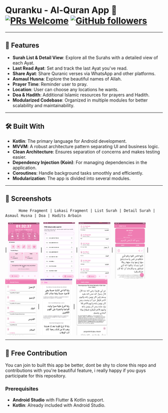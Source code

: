 # Quranku - Al-Quran App :book: [![PRs Welcome](https://img.shields.io/badge/PRs-welcome-brightgreen.svg?style=flat-square)](http://makeapullrequest.com) [![GitHub followers](https://img.shields.io/github/followers/fiqriturhamz?label=Follow&style=social)](https://github.com/fiqriturhamz)

---

## 🌟 Features

- **Surah List & Detail View**: Explore all the Surahs with a detailed view of each Ayat.
- **Last Read Ayat**: Set and track the last Ayat you've read.
- **Share Ayat**: Share Quranic verses via WhatsApp and other platforms.
- **Asmaul Husna**: Explore the beautiful names of Allah.
- **Prayer Time**: Reminder user to pray.
- **Location**: User can choose any locations he wants.
- **Doa & Hadith**: Additional Islamic resources for prayers and Hadith.
- **Modularized Codebase**: Organized in multiple modules for better scalability and
  maintainability.

---

## 🛠️ Built With

- **Kotlin**: The primary language for Android development.
- **MVVM**: A robust architecture pattern separating UI and business logic.
- **Clean Architecture**: Ensures separation of concerns and makes testing easier.
- **Dependency Injection (Koin)**: For managing dependencies in the application.
- **Coroutines**: Handle background tasks smoothly and efficiently.
- **Modularization**: The app is divided into several modules.

---

## 📱 Screenshots

          Home Fragment | Lokasi Fragment | List Surah | Detail Surah | Asmaul Husna | Doa | Hadits Arbain
| <img src="image/home-fragment.png" align="center" width="20%" height="20%" /> 
| <img src="image/lokasi-fragment.png" align="center" width="20%" height="20%" /> 
| <img src="image/list-surah.png" align="center" width="20%" height="20%" />
| <img src="image/detail-surah.png" align="center" width="20%" height="20%" />
| <img src="image/asmaul-husna.png" align="center" width="20%" height="20%" />
| <img src="image/doa.png" align="center" width="20%" height="20%" />
| <img src="image/hadits-arbain.png" align="center" width="20%" height="20%" />


---

## 🚀 Free Contribution

You can join to built this app be better, dont be shy to clone this repo and contributions with
you're beautiful feature, i really happy if you guys participate for this repository.

### Prerequisites

- **Android Studio** with Flutter & Kotlin support.
- **Kotlin**: Already included with Android Studio.

